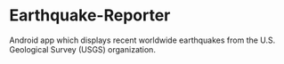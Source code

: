 # Earthquake-Reporter
Android app which displays recent worldwide earthquakes from the U.S. Geological Survey (USGS) organization.

